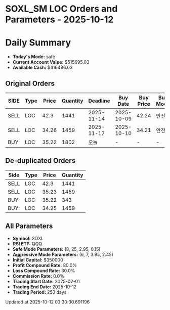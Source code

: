 # SOXL_SM LOC Orders and Parameters - 2025-10-12

# Daily Summary

- **Today's Mode:** safe
- **Current Account Value:** $515695.03
- **Available Cash:** $416486.03

## Original Orders

| SIDE | Type | Price | Quantity | Deadline | Buy Date | Buy Price | Buy Mode |
|------|------|-------|----------|----------|----------|-----------|----------|
| SELL | LOC | 42.3 | 1441 | 2025-11-14 | 2025-10-09 | 42.24 | 안전 |
| SELL | LOC | 34.26 | 1459 | 2025-11-17 | 2025-10-10 | 34.21 | 안전 |
| BUY | LOC | 35.22 | 1802 | 오늘 | - | - | - |

## De-duplicated Orders

| Side | Type | Price | Quantity |
|------|------|-------|----------|
| SELL | LOC | 42.3 | 1441 |
| SELL | LOC | 35.23 | 1459 |
| BUY | LOC | 35.22 | 343 |
| BUY | LOC | 34.25 | 1459 |

## All Parameters

- **Symbol:** SOXL
- **RSI ETF:** QQQ
- **Safe Mode Parameters:** (8, 25, 2.95, 0.15)
- **Aggressive Mode Parameters:** (6, 7, 3.95, 2.45)
- **Initial Capital:** $350000
- **Profit Compound Rate:** 80.0%
- **Loss Compound Rate:** 30.0%
- **Commission Rate:** 0.0%
- **Trading Start Date:** 2025-02-01
- **Trading End Date:** 2025-10-12
- **Trading Period:** 253 days

Updated at 2025-10-12 03:30:30.691196
